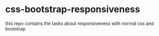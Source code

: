 # css-bootstrap-responsiveness
this repo  contains the  tasks about responsiveness  with normal css and bootstrap
